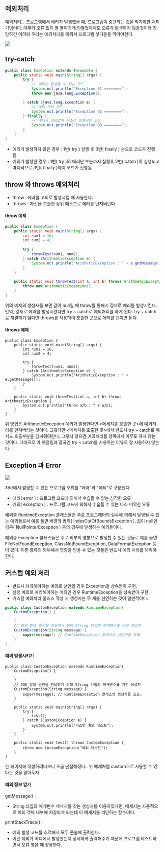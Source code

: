 ## 예외처리
예외처리는 프로그램에서 에러가 발생했을 때, 프로그램이 중단되는 것을 막기위한 처리 기법이다.
아무리 오류 없이 잘 돌아가게 만들었다해도 오류가 발생하지 않을것이라 장담하긴 어려워 우리는 예외처리를 해줘서 프로그램 셧다운을 막아야한다.

![](https://velog.velcdn.com/images/dymnam/post/48180efe-9ea2-4412-9fd2-af1636bfca1c/image.png)


## try-catch
```java
public class Exception extends Throwable {
    public static void main(String[] args) {
        try {
            // 예외가 발생할 수 있는 코드
            System.out.println("Exception 01 ========");
            throw new java.lang.Exception();

        } catch (java.lang.Exception e) {
            // 예외 처리 코드
            System.out.println("Exception 02 ========");
        } finally {
            // 예외와 상관없이 무조건 실행되는 코드
            System.out.println("Exception 03 ========");
        }
    }
}
```

- 예외가 발생하지 않은 경우 : 1번( try ) 실행 후 3번( finally ) 순으로 코드가 진행됨.
- 예외가 발생한 경우 : 1번( try )의 에러난 부분까지 실행후 2번( catch )이 실행되고 마지막으로 3번( finally )까지 코드가 진행됨.

## throw 와 throws 예외처리
- throw : 에러를 고의로 발생시킬 때 사용한다.
- throws : 자신을 호출한 상위 메소드로 에러를 던져버린다.

#### throw 예제
```java
public class Exception {
    public static void main(String[] args) {
        int num1 = 10;
        int num2 = 4;
        
        try {
            throwTest(num1, num2);
        } catch (ArithmeticException e) {
            System.out.println("AritheticException : " + e.getMessage());
        }
    }
    
    public static void throwTest(int a, int b) throws ArithmeticException {
        throw new ArithmeticException();
    }
}

```
위의 예제의 생성자를 보면 값이 null일 때 throw를 통해서 강제로 에러를 발생시킨다.
만약, 강제로 에러를 발생시켰다면 try ~ catch로 예외처리를 하게 된다.
try ~ catch로 해결하기 싫다면 throws를 사용하여 호출한 곳으로 에러를 던지면 된다.

#### throws 예제
```
public class Exception {
    public static void main(String[] args) {
        int num1 = 10;
        int num2 = 4;

        try {
            throwTest(num1, num2);
        } catch (ArithmeticException e) {
            System.out.println("AritheticException : " + e.getMessage());
        }
    }

    public static void throwTest(int a, int b) throws ArithmeticException {
        System.out.println("throw a/b : " + a/b);
    }
}

```
위 방법은 ArithmeticException 예외가 발생한다면 <메세지를 호출한 곳>에 예외처리를 던져버리는 것이다.
그렇다면 <메세지를 호출한 곳>에서 반드시 try ~ catch로 메서드 호출부분을 감싸줘야한다.
그렇지 않으면 예외처리를 양쪽에서 아무도 하지 않는 것이다.
그러므로 이 헷갈림과 결국엔 try ~ catch를 사용하는 이유로 잘 사용하지 않는다.

## Exception 과 Error
![](https://velog.velcdn.com/images/dymnam/post/ddcbff3c-3a19-4938-92fd-27202ce630bf/image.png)

자바에서 발생할 수 있는 프로그램 오류를 "에러"와 "예외"로 구분했다
- 에러( error ) : 프로그램 코드에 의해서 수습될 수 없는 심각한 오류
- 예외( exception ) : 프로그램 코드에 의해서 수습될 수 있는 다소 미약한 오류

예외중 RuntimeException 클래스들은 주로 프로그래머의 실수에 의해서 발생될 수 있는 예외들로서 예를 들면 배열의 범위( IndexOutOfBoundsException ), 값이 null인 경우( NullPointerException ) 등의 경우에 발생하는 예외들이다.

예외중 Exception 클래스들은 주로 외부의 영향으로 발생할 수 있는 것들로 예를 들면 FileNotFoundException, ClassNotFoundException, DataFormatException 등이 있다. 이런 종류의 외부에서 영향을 받을 수 있는 것들은 반드시 예외 처리를 해줘야한다.

## 커스텀 예외 처리
- 반드시 처리해야하는 예외로 선언할 경우 Exception을 상속받아 구현.
- 실행 예외로 처리해야하는 예외인 경우 RuntimeException을 상속받아 구현.
- 커스텀 예외처리 클래스 작성 시 생성자는 두 개를 선언하는 것이 일반적이다.

```java
public class CustomException extends RuntimeException{
    CustomException() {

    }
    // 예외 발생 원인을 전달하기 위해 String 타입의 매개변수를 가진 생성자
    CustomException(String message) {
        super(message); // RuntimeException 클래스의 생성자를 호출.
    }
}
```

#### 예외 발생시키기
```
public class CustomException extends RuntimeException{
    CustomException() {

    }
    // 예외 발생 원인을 전달하기 위해 String 타입의 매개변수를 가진 생성자
    CustomException(String message) {
        super(message); // RuntimeException 클래스의 생성자를 호출.
    }

    public static void main(String[] args) {
        try {
            test();
        } catch (CustomException e) {
            System.out.println("커스텀 예외 테스트");
        }
    }
    
    public static void test() throws CustomException {
        throw new CustomException("예외 테스트");
    }
}
```

한 페이지에 작성하려다보니 조금 난잡해졌다..
위 예제처럼 custom으로 사용할 수 있다는 것을 알아두자

#### 예외 정보 얻기
getMessage() :
- String 타입의 매개변수 메세지를 갖는 생성자를 이용하였다면, 메세지는 자동적으로 예외 객체 내부에 저장되게 되는데 이 메세지를 리턴하는 함수이다.

printStackTrace() :
- 예외 발생 코드를 추적해서 모두 콘솔에 출력한다.
- 어떤 예외가 어디에서 발생했는지 상세하게 출력해주기 때문에 프로그램 테스트하면서 오류 찾을 때 활용한다.
